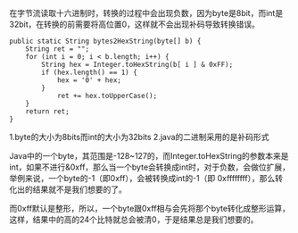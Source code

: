 在字节流读取十六进制时，转换的过程中会出现负数，因为byte是8bit，而int是32bit，在转换的前需要将高位置0，这样就不会出现补码导致转换错误。

```
public static String bytes2HexString(byte[] b) {
    String ret = "";
    for (int i = 0; i < b.length; i++) {
        String hex = Integer.toHexString(b[ i ] & 0xFF);
        if (hex.length() == 1) {
            hex = '0' + hex;
        }
            ret += hex.toUpperCase();
    }
    return ret;
}
```
1.byte的大小为8bits而int的大小为32bits
2.java的二进制采用的是补码形式

Java中的一个byte，其范围是-128~127的，而Integer.toHexString的参数本来是int，如果不进行&0xff，那么当一个byte会转换成int时，对于负数，会做位扩展，举例来说，一个byte的-1（即0xff），会被转换成int的-1（即 0xffffffff），那么转化出的结果就不是我们想要的了。


而0xff默认是整形，所以，一个byte跟0xff相与会先将那个byte转化成整形运算，这样，结果中的高的24个比特就总会被清0，于是结果总是我们想要的。